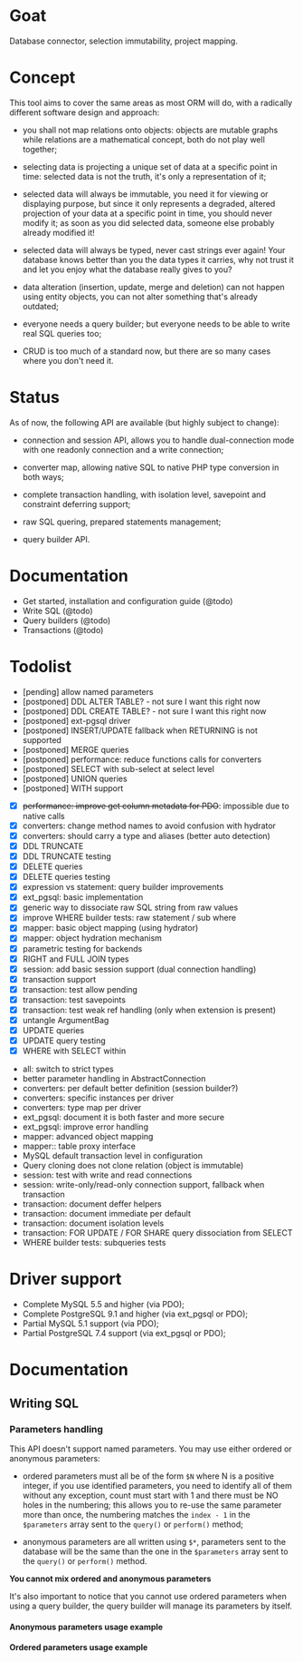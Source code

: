 # Goat

Database connector, selection immutability, project mapping.

# Concept

This tool aims to cover the same areas as most ORM will do, with a radically
different software design and approach:

 *  you shall not map relations onto objects: objects are mutable graphs while
    relations are a mathematical concept, both do not play well together;

 *  selecting data is projecting a unique set of data at a specific point in
    time: selected data is not the truth, it's only a representation of it;

 *  selected data will always be immutable, you need it for viewing or
    displaying purpose, but since it only represents a degraded, altered
    projection of your data at a specific point in time, you should never
    modify it; as soon as you did selected data, someone else probably already
    modified it!

 *  selected data will always be typed, never cast strings ever again! Your
    database knows better than you the data types it carries, why not trust it
    and let you enjoy what the database really gives to you?

 *  data alteration (insertion, update, merge and deletion) can not happen using
    entity objects, you can not alter something that's already outdated;

 *  everyone needs a query builder; but everyone needs to be able to write real
    SQL queries too;

 *  CRUD is too much of a standard now, but there are so many cases where you
    don't need it.

# Status

As of now, the following API are available (but highly subject to change):

 *  connection and session API, allows you to handle dual-connection mode with
    one readonly connection and a write connection;

 *  converter map, allowing native SQL to native PHP type conversion in both
    ways;

 *  complete transaction handling, with isolation level, savepoint and
    constraint deferring support;

 *  raw SQL quering, prepared statements management;

 *  query builder API.

# Documentation

 *  Get started, installation and configuration guide (@todo)
 *  Write SQL (@todo)
 *  Query builders (@todo)
 *  Transactions (@todo)

# Todolist

 *  [pending] allow named parameters
 *  [postponed] DDL ALTER TABLE? - not sure I want this right now
 *  [postponed] DDL CREATE TABLE? - not sure I want this right now
 *  [postponed] ext-pgsql driver
 *  [postponed] INSERT/UPDATE fallback when RETURNING is not supported
 *  [postponed] MERGE queries
 *  [postponed] performance: reduce functions calls for converters
 *  [postponed] SELECT with sub-select at select level
 *  [postponed] UNION queries
 *  [postponed] WITH support
 *  [x] <strike>performance: improve get column metadata for PDO</strike>: impossible due to native calls
 *  [x] converters: change method names to avoid confusion with hydrator
 *  [x] converters: should carry a type and aliases (better auto detection)
 *  [x] DDL TRUNCATE
 *  [x] DDL TRUNCATE testing
 *  [x] DELETE queries
 *  [x] DELETE queries testing
 *  [x] expression vs statement: query builder improvements
 *  [x] ext_pgsql: basic implementation
 *  [x] generic way to dissociate raw SQL string from raw values
 *  [x] improve WHERE builder tests: raw statement / sub where
 *  [x] mapper: basic object mapping (using hydrator)
 *  [x] mapper: object hydration mechanism
 *  [x] parametric testing for backends
 *  [x] RIGHT and FULL JOIN types
 *  [x] session: add basic session support (dual connection handling)
 *  [x] transaction support
 *  [x] transaction: test allow pending
 *  [x] transaction: test savepoints
 *  [x] transaction: test weak ref handling (only when extension is present)
 *  [x] untangle ArgumentBag
 *  [x] UPDATE queries
 *  [x] UPDATE query testing
 *  [x] WHERE with SELECT within
 *  all: switch to strict types
 *  better parameter handling in AbstractConnection
 *  converters: per default better definition (session builder?)
 *  converters: specific instances per driver
 *  converters: type map per driver
 *  ext_pgsql: document it is both faster and more secure
 *  ext_pgsql: improve error handling
 *  mapper: advanced object mapping
 *  mapper:: table proxy interface
 *  MySQL default transaction level in configuration
 *  Query cloning does not clone relation (object is immutable)
 *  session: test with write and read connections
 *  session: write-only/read-only connection support, fallback when transaction
 *  transaction: document deffer helpers
 *  transaction: document immediate per default
 *  transaction: document isolation levels
 *  transaction: FOR UPDATE / FOR SHARE query dissociation from SELECT
 *  WHERE builder tests: subqueries tests

# Driver support

 *  Complete MySQL 5.5 and higher (via PDO);
 *  Complete PostgreSQL 9.1 and higher (via ext_pgsql or PDO);
 *  Partial MySQL 5.1 support (via PDO);
 *  Partial PostgreSQL 7.4 support (via ext_pgsql or PDO);

# Documentation

## Writing SQL

### Parameters handling

This API doesn't support named parameters. You may use either ordered or
anonymous parameters:

 *  ordered parameters must all be of the form ``$N`` where N is a positive
    integer, if you use identified parameters, you need to identify all of them
    without any exception, count must start with 1 and there must be NO holes
    in the numbering; this allows you to re-use the same parameter more than
    once, the numbering matches the ``index - 1`` in the ``$parameters``
    array sent to the ``query()`` or ``perform()`` method;

 *  anonymous parameters are all written using ``$*``, parameters sent to the
    database will be the same than the one in the ``$parameters`` array sent to
    the ``query()`` or ``perform()`` method.

**You cannot mix ordered and anonymous parameters**

It's also important to notice that you cannot use ordered parameters when using
a query builder, the query builder will manage its parameters by itself.

#### Anonymous parameters usage example

#### Ordered parameters usage example
